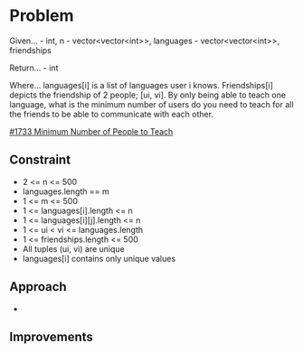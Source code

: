
# Problem
Given...
    - int, n
    - vector\<vector\<int>>, languages
    - vector\<vector\<int>>, friendships

Return...
    - int

Where...
languages\[i] is a list of languages user i knows. Friendships\[i] depicts the
friendship of 2 people; \[ui, vi]. By only being able to teach one language, 
what is the minimum number of users do you need to teach for all the friends to 
be able to communicate with each other.

[\#1733 Minimum Number of People to Teach](https://leetcode.com/problems/minimum-number-of-people-to-teach/description/?envType=daily-question&envId=2025-09-10)

## Constraint
- 2 <= n <= 500
- languages.length == m
- 1 <= m <= 500
- 1 <= languages\[i].length <= n
- 1 <= languages\[i]\[j].length <= n
- 1 <= ui < vi <= languages.length
- 1 <= friendships.length <= 500
- All tuples \(ui, vi) are unique
- languages\[i] contains only unique values

## Approach
-

## Improvements

